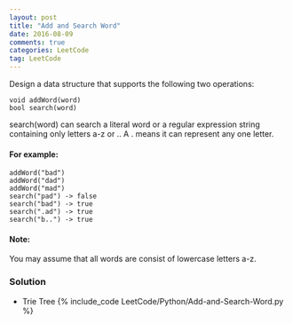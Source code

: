 ```yaml
---
layout: post
title: "Add and Search Word"
date: 2016-08-09
comments: true
categories: LeetCode
tag: LeetCode
---
```



Design a data structure that supports the following two operations:

```
void addWord(word)
bool search(word)
```
search(word) can search a literal word or a regular expression string containing only letters a-z or .. A . means it can represent any one letter.

#### For example:
```
addWord("bad")
addWord("dad")
addWord("mad")
search("pad") -> false
search("bad") -> true
search(".ad") -> true
search("b..") -> true
```
#### Note:
You may assume that all words are consist of lowercase letters a-z.

<!--more-->
### Solution
* Trie Tree
{% include_code LeetCode/Python/Add-and-Search-Word.py %}
